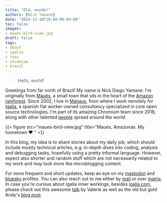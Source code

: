 ```yaml
---
title: "Olá, mundo!"
authors: [Nick Yamane]
date: "2024-12-10T19:40:00-04:00"
toc: false
images:
- maues-bird-view.jpg
draft: false
tags:
- about
- igalia
- foss
- chromium
- brazil
---
```


> Hello, world!

Greetings from far north of Brazil! My name is Nick Diego Yamane. I'm
originally from [Maués](https://en.wikipedia.org/wiki/Mau%C3%A9s), a
small town that sits in the heart of the [Amazon
rainforest](https://en.wikipedia.org/wiki/Amazon_rainforest). Since
2002, I live in [Manaus](https://en.wikipedia.org/wiki/Manaus), from
where I work remotely for [Igalia](https://igalia.com), a spanish flat
worker-owned consultancy specialized in core open source technologies.
I'm part of its amazing Chromium team since 2018, along with other
talented [people](https://www.igalia.com/team/) spread around the world.

{{< figure src="maues-bird-view.jpg" title="Maués, Amazonas. My hometown ❤️ " >}}

In this blog, my idea is to share stories about my daily job, which
should include mostly technical articles, e.g: in-depth dives into
coding, analysis and debugging tasks, hopefully using a pretty informal
language. However, expect also shorter and random stuff which are not
necessarily related to my work and may look more like microblogging
content.

For more frequent and short updates, keep an eye on my
[mastodon](https://social.coop/@nickdiego) and
[bluesky](https://bsky.app/profile/nickdiego.dev) profiles. You can also
reach out to me either by [mail](mailto:nickdiego@igalia.com) or over
[matrix](https://matrix.to/#/@nickdiego:igalia.com). In case you're
curious about Igalia inner workings, besides
[igalia.com](https://igalia.com), please check out this awesome
[talk](https://youtu.be/du7fC8VCbXg) by Valerie as well as the old but
gold Andy's [blog
post](https://wingolog.org/archives/2011/04/05/new-beginnings).
